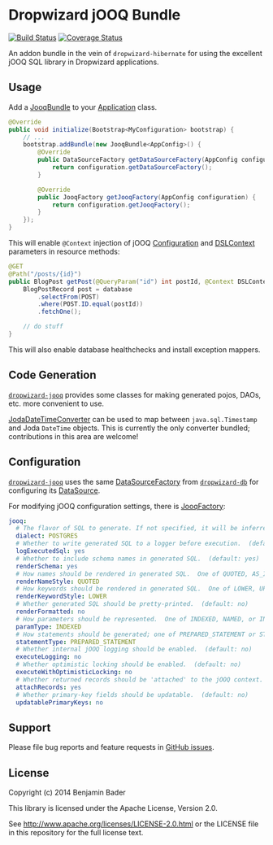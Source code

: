 Dropwizard jOOQ Bundle
======================

[![Build Status](https://travis-ci.org/benjamin-bader/dropwizard-jooq.svg?branch=master)](https://travis-ci.org/benjamin-bader/dropwizard-jooq)
[![Coverage Status](https://img.shields.io/coveralls/benjamin-bader/dropwizard-jooq.svg)](https://coveralls.io/r/benjamin-bader/dropwizard-jooq)

An addon bundle in the vein of `dropwizard-hibernate` for using the excellent jOOQ SQL library in Dropwizard applications.


Usage
-----

Add a [JooqBundle](http://dropwizard-jooq.bendb.com/0.7.1-1/apidocs/com/bendb/dropwizard/jooq/JooqFactory.html) to your [Application](http://dropwizard.io/0.7.1/dropwizard-core/apidocs/io/dropwizard/Application.html) class.

```java
@Override
public void initialize(Bootstrap<MyConfiguration> bootstrap) {
    // ...
    bootstrap.addBundle(new JooqBundle<AppConfig>() {
        @Override
        public DataSourceFactory getDataSourceFactory(AppConfig configuration) {
            return configuration.getDataSourceFactory();
        }

        @Override
        public JooqFactory getJooqFactory(AppConfig configuration) {
            return configuration.getJooqFactory();
        }
    });
}
```


This will enable `@Context` injection of jOOQ [Configuration](http://www.jooq.org/javadoc/3.4.0/org/jooq/Configuration.html) and [DSLContext](http://www.jooq.org/javadoc/3.4.0/org/jooq/DSLContext.html) parameters in resource methods:

```java
@GET
@Path("/posts/{id}")
public BlogPost getPost(@QueryParam("id") int postId, @Context DSLContext database) {
    BlogPostRecord post = database
        .selectFrom(POST)
        .where(POST.ID.equal(postId))
        .fetchOne();

    // do stuff
}
```

This will also enable database healthchecks and install exception mappers.


Code Generation
---------------

[`dropwizard-jooq`](http://dropwizard-jooq.bendb.com/) provides some classes for making generated pojos, DAOs, etc. more convenient to use.

[JodaDateTimeConverter](http://dropwizard-jooq.bendb.com/0.7.1-1/apidocs/com/bendb/dropwizard/jooq/JooqFactory.html) can be used to map between `java.sql.Timestamp` and Joda `DateTime` objects.  This is currently the only converter bundled; contributions in this area are welcome!


Configuration
-------------

[`dropwizard-jooq`](http://dropwizard-jooq.bendb.com/) uses the same [DataSourceFactory](http://dropwizard.io/0.7.1/dropwizard-db/apidocs/io/dropwizard/db/DataSourceFactory.html) from [`dropwizard-db`](http://dropwizard.io/0.7.1/dropwizard-db/) for configuring its [DataSource](http://docs.oracle.com/javase/7/docs/api/javax/sql/DataSource.html).

For modifying jOOQ configuration settings, there is [JooqFactory](http://dropwizard-jooq.bendb.com/0.7.1-1/apidocs/com/bendb/dropwizard/jooq/JooqFactory.html):

```yaml
jooq:
  # The flavor of SQL to generate. If not specified, it will be inferred from the JDBC connection URL.  (default: null)
  dialect: POSTGRES
  # Whether to write generated SQL to a logger before execution.  (default: no)
  logExecutedSql: yes
  # Whether to include schema names in generated SQL.  (default: yes)
  renderSchema: yes
  # How names should be rendered in generated SQL.  One of QUOTED, AS_IS, LOWER, or UPPER.  (default: QUOTED)
  renderNameStyle: QUOTED
  # How keywords should be rendered in generated SQL.  One of LOWER, UPPER.  (default: UPPER)
  renderKeywordStyle: LOWER
  # Whether generated SQL should be pretty-printed.  (default: no)
  renderFormatted: no
  # How parameters should be represented.  One of INDEXED, NAMED, or INLINE.  (default: INDEXED)
  paramType: INDEXED
  # How statements should be generated; one of PREPARED_STATEMENT or STATIC_STATEMENT.  (default: PREPARED_STATEMENT)
  statementType: PREPARED_STATEMENT
  # Whether internal jOOQ logging should be enabled.  (default: no)
  executeLogging: no
  # Whether optimistic locking should be enabled.  (default: no)
  executeWithOptimisticLocking: no
  # Whether returned records should be 'attached' to the jOOQ context.  (default: yes)
  attachRecords: yes
  # Whether primary-key fields should be updatable.  (default: no)
  updatablePrimaryKeys: no
```

Support
-------

Please file bug reports and feature requests in [GitHub issues](https://github.com/benjamin-bader/dropwizard-jooq/issues).


License
-------

Copyright (c) 2014 Benjamin Bader

This library is licensed under the Apache License, Version 2.0.

See http://www.apache.org/licenses/LICENSE-2.0.html or the LICENSE file in this repository for the full license text.
